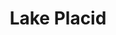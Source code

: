 ---
title:			"Lake Placid"
post_path:	2017-02-25-lake-placid
date_start:	2017/02/25
date_end:		2017/02/27
metadata:
  - year: 2017
  - cities:
      - Lake Placid
  - states:
      - New York
  - countries:
      - United States
  - continents:
      - North America
  - regions:
      - United States
photos:
  - ext:		01.jpg
    class:	vertical
  - ext:    02.jpg
    class:  horizontal
  - ext:    03.jpg
    class:  vertical
---